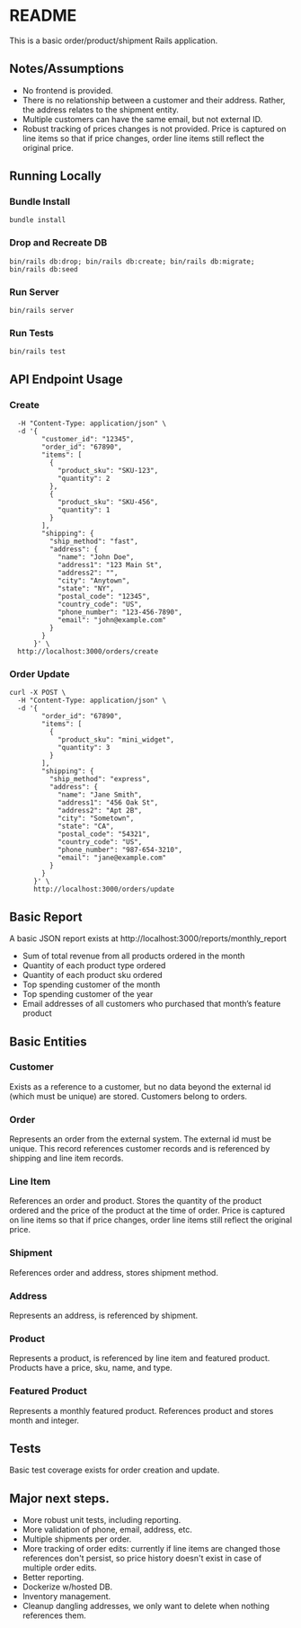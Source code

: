 # README

This is a basic order/product/shipment Rails application.

## Notes/Assumptions

- No frontend is provided.
- There is no relationship between a customer and their address. Rather, the address relates to the shipment entity.
- Multiple customers can have the same email, but not external ID.
- Robust tracking of prices changes is not provided. Price is captured on line items so that if price changes, order line items still reflect the original price.

## Running Locally

### Bundle Install

`bundle install`

### Drop and Recreate DB

`bin/rails db:drop; bin/rails db:create; bin/rails db:migrate; bin/rails db:seed`

### Run Server

`bin/rails server`

### Run Tests

`bin/rails test`

## API Endpoint Usage

### Create

```curl -X POST \
  -H "Content-Type: application/json" \
  -d '{
        "customer_id": "12345",
        "order_id": "67890",
        "items": [
          {
            "product_sku": "SKU-123",
            "quantity": 2
          },
          {
            "product_sku": "SKU-456",
            "quantity": 1
          }
        ],
        "shipping": {
          "ship_method": "fast",
          "address": {
            "name": "John Doe",
            "address1": "123 Main St",
            "address2": "",
            "city": "Anytown",
            "state": "NY",
            "postal_code": "12345",
            "country_code": "US",
            "phone_number": "123-456-7890",
            "email": "john@example.com"
          }
        }
      }' \
  http://localhost:3000/orders/create
  ```

### Order Update

```
curl -X POST \
  -H "Content-Type: application/json" \
  -d '{
        "order_id": "67890",
        "items": [
          {
            "product_sku": "mini_widget",
            "quantity": 3
          }
        ],
        "shipping": {
          "ship_method": "express",
          "address": {
            "name": "Jane Smith",
            "address1": "456 Oak St",
            "address2": "Apt 2B",
            "city": "Sometown",
            "state": "CA",
            "postal_code": "54321",
            "country_code": "US",
            "phone_number": "987-654-3210",
            "email": "jane@example.com"
          }
        }
      }' \
      http://localhost:3000/orders/update
```

## Basic Report

A basic JSON report exists at http://localhost:3000/reports/monthly_report

- Sum of total revenue from all products ordered in the month
- Quantity of each product type ordered
- Quantity of each product sku ordered
- Top spending customer of the month
- Top spending customer of the year
- Email addresses of all customers who purchased that month’s feature product

## Basic Entities

### Customer

Exists as a reference to a customer, but no data beyond the external id (which must be unique) are stored. Customers belong to orders.

### Order

Represents an order from the external system. The external id must be unique. This record references customer records and is referenced by shipping and line item records.

### Line Item

References an order and product. Stores the quantity of the product ordered and the price of the product at the time of order. Price is captured on line items so that if price changes, order line items still reflect the original price.

### Shipment

References order and address, stores shipment method. 

### Address

Represents an address, is referenced by shipment.

### Product

Represents a product, is referenced by line item and featured product. Products have a price, sku, name, and type. 

### Featured Product

Represents a monthly featured product. References product and stores month and integer.

## Tests

Basic test coverage exists for order creation and update.

## Major next steps.

- More robust unit tests, including reporting.
- More validation of phone, email, address, etc.
- Multiple shipments per order.
- More tracking of order edits: currently if line items are changed those references don't persist, so price history doesn't exist in case of multiple order edits.
- Better reporting.
- Dockerize w/hosted DB.
- Inventory management.
- Cleanup dangling addresses, we only want to delete when nothing references them.